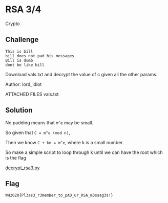 # RSA 3/4
Crypto

## Challenge 

	This is bill
	bill does not pad his messages
	Bill is dumb
	dont be like bill

Download vals.txt and decrypt the value of c given all the other params.

Author: lord_idiot

ATTACHED FILES
vals.txt

## Solution

No padding means that `m^e` may be small.

So given that `C = m^e (mod n)`,

Then we know `C + kn = m^e`, where k is a small number.

So make a simple script to loop through k until we can have the root which is the flag

[decrypt_rsa3.py](decrypt_rsa3.py)

## Flag

	WH2020{Pl3as3_r3memBer_to_pAD_ur_RSA_m3ssag3s!}
